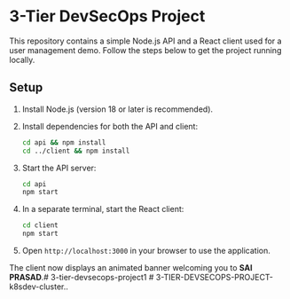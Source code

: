 # 3-Tier DevSecOps Project

This repository contains a simple Node.js API and a React client used for a user management demo. Follow the steps below to get the project running locally.

## Setup

1. Install Node.js (version 18 or later is recommended).
2. Install dependencies for both the API and client:

   ```bash
   cd api && npm install
   cd ../client && npm install
   ```

3. Start the API server:

   ```bash
   cd api
   npm start
   ```

4. In a separate terminal, start the React client:

   ```bash
   cd client
   npm start
   ```

5. Open `http://localhost:3000` in your browser to use the application.

The client now displays an animated banner welcoming you to **SAI PRASAD**.# 3-tier-devsecops-project1
#   3 - T I E R - D E V S E C O P S - P R O J E C T - k 8 s d e v - c l u s t e r ..
 
 
